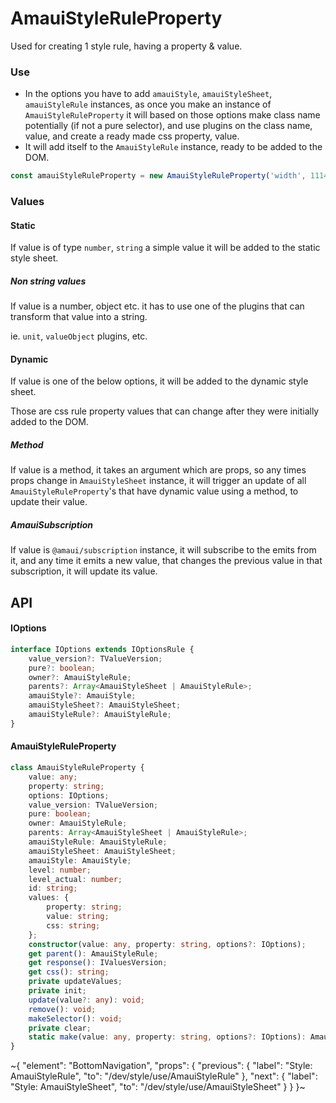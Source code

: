 
# AmauiStyleRuleProperty

Used for creating 1 style rule, having a property & value.

### Use

- In the options you have to add `amauiStyle`, `amauiStyleSheet`, `amauiStyleRule` instances, as once you make an instance of `AmauiStyleRuleProperty` it will based on those options make class name potentially (if not a pure selector), and use plugins on the class name, value, and create a ready made css property, value.
- It will add itself to the `AmauiStyleRule` instance, ready to be added to the DOM.

```ts
const amauiStyleRuleProperty = new AmauiStyleRuleProperty('width', 1114, options);
```

### Values

#### Static

If value is of type `number`, `string` a simple value it will be added to the static style sheet.

##### Non string values

If value is a number, object etc. it has to use one of the plugins that can transform that value into a string.

ie. `unit`, `valueObject` plugins, etc.

#### Dynamic

If value is one of the below options, it will be added to the dynamic style sheet.

Those are css rule property values that can change after they were initially added to the DOM.

##### Method

If value is a method, it takes an argument which are props, so any times props change in `AmauiStyleSheet` instance, it will trigger an update of all `AmauiStyleRuleProperty`'s that have dynamic value using a method, to update their value.

##### AmauiSubscription

If value is `@amaui/subscription` instance, it will subscribe to the emits from it, and any time it emits a new value, that changes the previous value in that subscription, it will update its value.

## API

#### IOptions

```ts
interface IOptions extends IOptionsRule {
    value_version?: TValueVersion;
    pure?: boolean;
    owner?: AmauiStyleRule;
    parents?: Array<AmauiStyleSheet | AmauiStyleRule>;
    amauiStyle?: AmauiStyle;
    amauiStyleSheet?: AmauiStyleSheet;
    amauiStyleRule?: AmauiStyleRule;
}
```

#### AmauiStyleRuleProperty

```ts
class AmauiStyleRuleProperty {
    value: any;
    property: string;
    options: IOptions;
    value_version: TValueVersion;
    pure: boolean;
    owner: AmauiStyleRule;
    parents: Array<AmauiStyleSheet | AmauiStyleRule>;
    amauiStyleRule: AmauiStyleRule;
    amauiStyleSheet: AmauiStyleSheet;
    amauiStyle: AmauiStyle;
    level: number;
    level_actual: number;
    id: string;
    values: {
        property: string;
        value: string;
        css: string;
    };
    constructor(value: any, property: string, options?: IOptions);
    get parent(): AmauiStyleRule;
    get response(): IValuesVersion;
    get css(): string;
    private updateValues;
    private init;
    update(value?: any): void;
    remove(): void;
    makeSelector(): void;
    private clear;
    static make(value: any, property: string, options?: IOptions): AmauiStyleRuleProperty;
}
```


~{
  "element": "BottomNavigation",
  "props": {
    "previous": {
      "label": "Style: AmauiStyleRule",
      "to": "/dev/style/use/AmauiStyleRule"
    },
    "next": {
      "label": "Style: AmauiStyleSheet",
      "to": "/dev/style/use/AmauiStyleSheet"
    }
  }
}~
